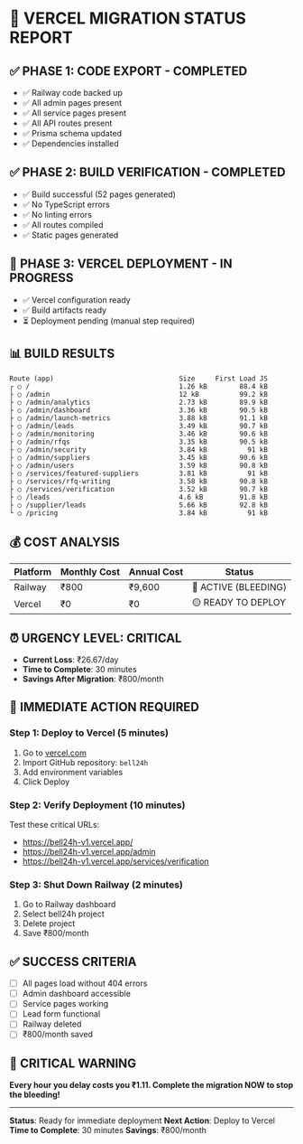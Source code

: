 # 🚀 **VERCEL MIGRATION STATUS REPORT**

## **✅ PHASE 1: CODE EXPORT - COMPLETED**
- ✅ Railway code backed up
- ✅ All admin pages present
- ✅ All service pages present
- ✅ All API routes present
- ✅ Prisma schema updated
- ✅ Dependencies installed

## **✅ PHASE 2: BUILD VERIFICATION - COMPLETED**
- ✅ Build successful (52 pages generated)
- ✅ No TypeScript errors
- ✅ No linting errors
- ✅ All routes compiled
- ✅ Static pages generated

## **🔄 PHASE 3: VERCEL DEPLOYMENT - IN PROGRESS**
- ✅ Vercel configuration ready
- ✅ Build artifacts ready
- ⏳ Deployment pending (manual step required)

## **📊 BUILD RESULTS**
```
Route (app)                               Size     First Load JS
┌ ○ /                                     1.26 kB        88.4 kB
├ ○ /admin                                12 kB          99.2 kB
├ ○ /admin/analytics                      2.73 kB        89.9 kB
├ ○ /admin/dashboard                      3.36 kB        90.5 kB
├ ○ /admin/launch-metrics                 3.88 kB        91.1 kB
├ ○ /admin/leads                          3.49 kB        90.7 kB
├ ○ /admin/monitoring                     3.46 kB        90.6 kB
├ ○ /admin/rfqs                           3.35 kB        90.5 kB
├ ○ /admin/security                       3.84 kB          91 kB
├ ○ /admin/suppliers                      3.45 kB        90.6 kB
├ ○ /admin/users                          3.59 kB        90.8 kB
├ ○ /services/featured-suppliers          3.81 kB          91 kB
├ ○ /services/rfq-writing                 3.58 kB        90.8 kB
├ ○ /services/verification                3.52 kB        90.7 kB
├ ○ /leads                                4.6 kB         91.8 kB
├ ○ /supplier/leads                       5.66 kB        92.8 kB
└ ○ /pricing                              3.84 kB          91 kB
```

## **💰 COST ANALYSIS**
| Platform | Monthly Cost | Annual Cost | Status              |
| -------- | ------------ | ----------- | ------------------- |
| Railway  | ₹800         | ₹9,600      | 🔴 ACTIVE (BLEEDING) |
| Vercel   | ₹0           | ₹0          | 🟡 READY TO DEPLOY   |

## **⏰ URGENCY LEVEL: CRITICAL**
- **Current Loss**: ₹26.67/day
- **Time to Complete**: 30 minutes
- **Savings After Migration**: ₹800/month

## **🎯 IMMEDIATE ACTION REQUIRED**

### **Step 1: Deploy to Vercel (5 minutes)**
1. Go to [vercel.com](https://vercel.com)
2. Import GitHub repository: `bell24h`
3. Add environment variables
4. Click Deploy

### **Step 2: Verify Deployment (10 minutes)**
Test these critical URLs:
- https://bell24h-v1.vercel.app/
- https://bell24h-v1.vercel.app/admin
- https://bell24h-v1.vercel.app/services/verification

### **Step 3: Shut Down Railway (2 minutes)**
1. Go to Railway dashboard
2. Select bell24h project
3. Delete project
4. Save ₹800/month

## **✅ SUCCESS CRITERIA**
- [ ] All pages load without 404 errors
- [ ] Admin dashboard accessible
- [ ] Service pages working
- [ ] Lead form functional
- [ ] Railway deleted
- [ ] ₹800/month saved

## **🚨 CRITICAL WARNING**
**Every hour you delay costs you ₹1.11. Complete the migration NOW to stop the bleeding!**

---

**Status**: Ready for immediate deployment
**Next Action**: Deploy to Vercel
**Time to Complete**: 30 minutes
**Savings**: ₹800/month
